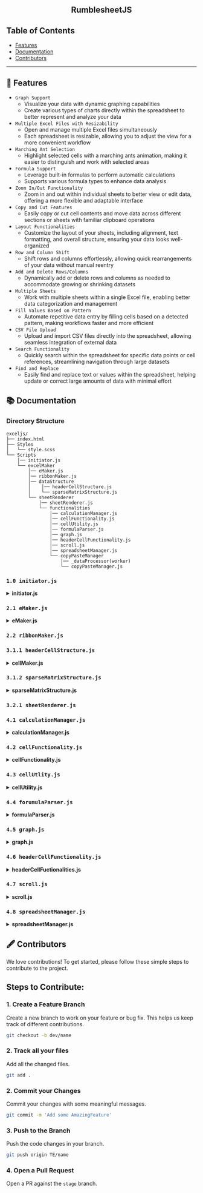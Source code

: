 <h2 align="center">
  RumblesheetJS<br/>
</h2>

## Table of Contents

- [Features](#-features)
- [Documentation](#-documentation)
- [Contributors](#-contributors)

<hr>

## 🚀 Features

- `Graph Support`
    -   Visualize your data with dynamic graphing capabilities
    -   Create various types of charts directly within the spreadsheet to better represent and analyze your data
- `Multiple Excel Files with Resizability`
    -   Open and manage multiple Excel files simultaneously
    -   Each spreadsheet is resizable, allowing you to adjust the view for a more convenient workflow
- `Marching Ant Selection`
    -   Highlight selected cells with a marching ants animation, making it easier to distinguish and work with selected areas
- `Formula Support`
    -   Leverage built-in formulas to perform automatic calculations
    -   Supports various formula types to enhance data analysis
- `Zoom In/Out Functionality`
    -   Zoom in and out within individual sheets to better view or edit data, offering a more flexible and adaptable interface
-   `Copy and Cut Features`
    -   Easily copy or cut cell contents and move data across different sections or sheets with familiar clipboard operations
-   `Layout Functionalities`
    -   Customize the layout of your sheets, including alignment, text formatting, and overall structure, ensuring your data looks well-organized
-   `Row and Column Shift`
    -   Shift rows and columns effortlessly, allowing quick rearrangements of your data without manual reentry
-   `Add and Delete Rows/Columns`
    -   Dynamically add or delete rows and columns as needed to accommodate growing or shrinking datasets
-   `Multiple Sheets`
    -   Work with multiple sheets within a single Excel file, enabling better data categorization and management
-   `Fill Values Based on Pattern`
    -   Automate repetitive data entry by filling cells based on a detected pattern, making workflows faster and more efficient
-   `CSV File Upload`
    -   Upload and import CSV files directly into the spreadsheet, allowing seamless integration of external data
-   `Search Functionality`
    -   Quickly search within the spreadsheet for specific data points or cell references, streamlining navigation through large datasets
-   `Find and Replace`
    -   Easily find and replace text or values within the spreadsheet, helping update or correct large amounts of data with minimal effort

## 📚 Documentation 

### Directory Structure
```
exceljs/
├── index.html
├── Styles
│   └── style.scss
└── Scripts
    │── initiator.js
    └── excelMaker
        │── eMaker.js
        │── ribbonMaker.js
        │── dataStructure
        │    │── headerCellStructure.js
        │    └── sparseMatrixStructure.js
        └── sheetRenderer
            │── sheetRenderer.js
            └── functionalities
                │── calculationManager.js
                │── cellFunctionality.js
                │── cellUtility.js
                │── formulaParser.js
                │── graph.js
                │── headerCellFunctionality.js
                │── scroll.js
                │── spreadsheetManager.js
                └── copyPasteManager
                    │── _dataProcessor(worker)
                    └── copyPasteManager.js

```

### `1.0 initiator.js`

<details> <summary><b>initiator.js</b></summary>

#### `class Excel` - Represents an Excel-like grid component


<table>
  <thead>
    <tr>
        <th>Properties</th>
        <th>Description
    </tr>  
  </thead>
  <tbody>
    <tr>
        <td>rowContainer</td>
        <td>The container element for the row</td>
    </tr>
    <tr>
        <td>row</td>
        <td>The current row number</td>
    </tr>
    <tr>
        <td>col</td>
        <td>The current column number</td>
    </tr>
    <tr>
        <td>Grid_maker</td>
        <td>The Grid_maker instance for managing the grid</td>
    </tr>
  </tbody>
</table>

<table>
  <thead>
    <tr>
        <th>Methods</th>
        <th>Description</th>
    </tr>  
  </thead>
  <tbody>
    <tr>
        <td>init()</td>
        <td>Initializes the Excel component by constructing it</td>
    </tr>
    <tr>
        <td>handleFileUpload()</td>
        <td>Handles file upload and sends it to the server for processing</td>
    </tr>
    <tr>
        <td>constructExcel()</td>
        <td>Constructs the individual Excel cell</td>
    </tr>
        <tr>
        <td>updateCurrExcel()</td>
        <td>Updates the current Excel instance with the new row, column, and sheet object</td>
    </tr>
  </tbody>
</table>

<hr>

#### `class Grid_maker` - Manages header cells (both horizontal and vertical) for a spreadsheet-like component


<table>
  <thead>
    <tr>
        <th>Properties</th>
        <th>Description
    </tr>  
  </thead>
  <tbody>
    <tr>
        <td>mainContainer</td>
        <td> The main container to hold the grid</td>
    </tr>
    <tr>
        <td>maxRow</td>
        <td>Maximum number of rows</td>
    </tr>
    <tr>
        <td>maxCol</td>
        <td>Maximum number of columns</td>
    </tr>
    <tr>
        <td>selectedDiv</td>
        <td></td>
    </tr>
        <tr>
        <td>currentRowCount</td>
        <td></td>
    </tr>
    <tr>    
        <td>rowArr</td>
        <td></td>
    </tr>
  </tbody>
</table>

<table>
  <thead>
    <tr>
        <th>Methods</th>
        <th>Description</th>
    </tr>  
  </thead>
  <tbody>
    <tr>
        <td>init()</td>
        <td>Initialize the grid maker and set up event listeners</td>
    </tr>
    <tr>
        <td>setupEventListeners()</td>
        <td>Set up the event listeners for various interactions in the grid</td>
    </tr>
    <tr>
        <td>handleClick()</td>
        <td>Handle click events to update the selected cell</td>
    </tr>
        <tr>
        <td>deleteExcel()</td>
        <td>Delete a specific Excel cell by row and column number</td>
    </tr>
    <tr>
        <td>deleteRow()</td>
        <td>Delete a specific row</td>
    </tr>
    <tr>
        <td>handleFileUpload()</td>
        <td>Handle the file upload event and send data to the server</td>
    </tr>
    <tr>
        <td>updateCurrExcel()</td>
        <td>Update the current active Excel cell</td>
    </tr>
    <tr>
        <td>addNewRow()</td>
        <td>Add a new row to the grid</td>
    </tr>
    <tr>
        <td>addNewCol()</td>
        <td>Add resize handles to rows and columns</td>
    </tr>
    <tr>
        <td>addResizeHandles()</td>
        <td>Gets the visible vertical header cells based on the scroll position</td>
    </tr>
    <tr>
        <td>handleResize()</td>
        <td>Handle the resize action for rows and columns</td>
    </tr>

  </tbody>
</table>

<hr>
</details>



### `2.1 eMaker.js`

<details> <summary><b>eMaker.js</b></summary>

#### `class Sheet` - Represents a spreadsheet sheet

<table open>
  <thead>
  <tr>
    <th>Properties</th>
    <th>Description
  </tr>  
  </thead>
  <tbody>

  <tr>
    <td>name</td>
    <td>The name of the sheet</td>
  </tr>
  <tr>
    <td>row</td>
    <td>The row index of the sheet</td>
  </tr>
  <tr>
    <td>col</td>
    <td>The column index of the sheet</td>
  </tr>
  <tr>
    <td>index</td>
    <td>The index of the sheet</td>
  </tr>
  </tbody>
</table>

<table open>
  <thead>
  <tr>
    <th>Methods</th>
    <th>Description</th>
  </tr>  
  </thead>
  <tbody>

  <tr>
    <td>createElements()</td>
    <td>Creates the DOM elements for the sheet</td>
  </tr>
  <tr>
    <td>createTopSection()</td>
    <td>Creates the top section of the sheet</td>
  </tr>
  <tr>
    <td>createMiddleSection()</td>
    <td>Creates the middle section of the sheet</td>
  </tr>
  <tr>
    <td>createScrollbar()</td>
    <td>Creates a scrollbar element</td>
  </tr>
  </tbody>
</table>

#### `class EMaker` - Represents a manager for an Excel-like sheet interface


<table>
  <thead>
    <tr>
        <th>Properties</th>
        <th>Description
    </tr>  
  </thead>
  <tbody>
    <tr>
        <td>row</td>
        <td></td>
    </tr>
    <tr>
        <td>col</td>
        <td></td>
    </tr>
    <tr>
        <td>excel</td>
        <td></td>
    </tr>
    <tr>
        <td>sheets</td>
        <td></td>
    </tr>
        <tr>
        <td>Excel</td>
        <td></td>
    </tr>
    <tr>    
        <td>activeSheetIndex</td>
        <td></td>
    </tr>
    <tr>    
        <td>activeSheetIndex</td>
        <td></td>
    </tr>
  </tbody>
</table>

<table>
  <thead>
    <tr>
        <th>Methods</th>
        <th>Description</th>
    </tr>  
  </thead>
  <tbody>
    <tr>
        <td>handleEvents()</td>
        <td>Sets up event listeners</td>
    </tr>
    <tr>
        <td>handleMouseDown()</td>
        <td>Handles the mouse down event</td>
    </tr>
    <tr>
        <td>createExcel()</td>
        <td>Creates the Excel interface</td>
    </tr>
        <tr>
        <td>updateContentArea()</td>
        <td>Updates the content area to display the active sheet</td>
    </tr>
    <tr>
        <td>createSheetBar()</td>
        <td>Creates the sheet bar with tabs and controls</td>
    </tr>
    <tr>
        <td>updateSheetTabs()</td>
        <td>Updates the sheet tabs in the sheet bar</td>
    </tr>
    <tr>
        <td>addSheet()</td>
        <td>Adds a new sheet to the Excel interface</td>
    </tr>
    <tr>
        <td>switchSheet()</td>
        <td>Switches to a different sheet</td>
    </tr>
    <tr>
        <td>removeSheet()</td>
        <td>Removes a sheet from the Excel interface</td>
    </tr>
  </tbody>
</table>

</details>

### `2.2 ribbonMaker.js`


### `3.1.1 headerCellStructure.js`

<details> <summary><b>cellMaker.js</b></summary>

#### `class HeaderCell` - Represents a single header cell in the spreadsheet

<table>
  <thead>
    <tr>
        <th>Properties</th>
        <th>Description
    </tr>  
  </thead>
  <tbody>
    <tr>
        <td>x</td>
        <td>X position of the cell</td>
    </tr>
    <tr>
        <td>y</td>
        <td>Y position of the cell</td>
    </tr>
    <tr>
        <td>width</td>
        <td>Width of the cell</td>
    </tr>
    <tr>
        <td>height</td>
        <td>Height of the cell</td>
    </tr>
        <tr>
        <td>value</td>
        <td>The display value of the cell (column letter or row number)</td>
    </tr>
    <tr>
        <td>row</td>
        <td>Row number of the cell</td>
    </tr>
    <tr>
        <td>col</td>
        <td>Column number of the cell</td>
    </tr>
    <tr>
        <td>isfetched</td>
        <td>Indicates whether the cell's data has been fetched</td>
    </tr>
  </tbody>
</table>


<hr>

#### `class HeaderCellManager` - Manages header cells (both horizontal and vertical) for a spreadsheet-like component


<table>
  <thead>
    <tr>
        <th>Properties</th>
        <th>Description
    </tr>  
  </thead>
  <tbody>
    <tr>
        <td>sheet</td>
        <td></td>
    </tr>
    <tr>
        <td>minCellSize</td>
        <td></td>
    </tr>
    <tr>
        <td>baseCellWidth</td>
        <td></td>
    </tr>
    <tr>
        <td>baseCellHeight</td>
        <td></td>
    </tr>
        <tr>
        <td>scale</td>
        <td></td>
    </tr>
    <tr>    
        <td>visibleWidth</td>
        <td></td>
    </tr>
    <tr>    
        <td>visibleHeight</td>
        <td></td>
    </tr>
    <tr>
        <td>horizontalHeaderCells</td>
        <td></td>
    </tr>
    <tr>
        <td>verticalHeaderCells</td>
        <td></td>
    </tr>
        <tr>
        <td>customHorizontalSizes</td>
        <td></td>
    </tr>
    <tr>    
        <td>customVerticalSizes</td>
        <td></td>
    </tr>

  </tbody>
</table>

<table>
  <thead>
    <tr>
        <th>Methods</th>
        <th>Description</th>
    </tr>  
  </thead>
  <tbody>
    <tr>
        <td>update()</td>
        <td>Updates the header cells based on the new visible dimensions and scale</td>
    </tr>
    <tr>
        <td>resizeAllCells()</td>
        <td>Resizes all cells based on the scale change</td>
    </tr>
    <tr>
        <td>updateCells()</td>
        <td>Updates the header cells' positions and dimensions</td>
    </tr>
        <tr>
        <td>_updateHeaderCells()</td>
        <td>Updates either horizontal or vertical header cells</td>
    </tr>
    <tr>
        <td>numberToColumnName()</td>
        <td>Converts a number to a column name (e.g., 1 -> A, 27 -> AA)</td>
    </tr>
    <tr>
        <td>setCustomCellSize()</td>
        <td>Sets a custom size for a cell in either the horizontal or vertical header</td>
    </tr>
    <tr>
        <td>updateCellPositions()</td>
        <td>Updates the positions of all cells in either horizontal or vertical headers</td>
    </tr>
    <tr>
        <td>findStartingIndex()</td>
        <td>Finds the starting index of the visible cells based on the scroll position</td>
    </tr>
    <tr>
        <td>getHorizontalHeaderCells()</td>
        <td>Gets the visible horizontal header cells based on the scroll position</td>
    </tr>
    <tr>
        <td>getVerticalHeaderCells()</td>
        <td>Gets the visible vertical header cells based on the scroll position</td>
    </tr>
    <tr>
        <td>_getVisibleHeaderCells()</td>
        <td>Gets visible header cells (horizontal or vertical) based on scroll position</td>
    </tr>
    <tr>
        <td>getTotalWidth()</td>
        <td>Gets the total width of all horizontal header cells</td>
    </tr>
    <tr>
        <td>getTotalHeight()</td>
        <td>Gets the total height of all vertical header cells</td>
    </tr>
    <tr>
        <td>getCellSize()</td>
        <td>Gets the size of a header cell</td>
    </tr>
  </tbody>
</table>

<hr>

</details>


### `3.1.2 sparseMatrixStructure.js`

<details> <summary><b>sparseMatrixStructure.js</b></summary>

#### `class Node` - Represents a single node in a sparse matrix

<table>
  <thead>
    <tr>
        <th>Properties</th>
        <th>Description
    </tr>  
  </thead>
  <tbody>
    <tr>
        <td>rowValue</td>
        <td>The row index of the node</td>
    </tr>
    <tr>
        <td>colValue</td>
        <td>The column index of the node</td>
    </tr>
    <tr>
        <td>value</td>
        <td>The value stored in the node</td>
    </tr>
    <tr>
        <td>nextRow</td>
        <td>Reference to the next node in the row</td>
    </tr>
        <tr>
        <td>nextCol</td>
        <td>Reference to the next node in the column</td>
    </tr>
    <tr>
        <td>prevRow</td>
        <td>Reference to the previous node in the row</td>
    </tr>
    <tr>
        <td>prevCol</td>
        <td>Reference to the previous node in the column</td>
    </tr>
    <tr>
        <td>textAlign</td>
        <td></td>
    </tr>
    <tr>
        <td>textBaseline</td>
        <td></td>
    </tr>
    <tr>
        <td>fontSize</td>
        <td></td>
    </tr>
    <tr>
        <td>fontFamily</td>
        <td></td>
    </tr>
    <tr>
        <td>color</td>
        <td></td>
    </tr>
  </tbody>
</table>

<hr>

#### `class SparseMatrix` - SparseMatrix class that represents a sparse matrix using linked lists for efficient storage and manipulation

<table>
  <thead>
    <tr>
        <th>Properties</th>
        <th>Description
    </tr>  
  </thead>
  <tbody>
    <tr>
        <td>rowHeaders</td>
        <td>Stores the head of each row's linked list</td>
    </tr>
    <tr>
        <td>colHeaders</td>
        <td>Stores the head of each column's linked list</td>
    </tr>
  </tbody>
</table>

<table>
  <thead>
    <tr>
        <th>Methods</th>
        <th>Description
    </tr>  
  </thead>
  <tbody>
    <tr>
        <td>_cellExists()</td>
        <td>Checks if a cell exists at the specified row and column</td>
    </tr>
    <tr>
        <td>_shiftRow()</td>
        <td>Shifts all nodes in a row to a new row index</td>
    </tr>
    <tr>
        <td>_shiftColumn()</td>
        <td>Shifts all nodes in a column to a new column index</td>
    </tr>
    <tr>
        <td>_insertNodeInRow()</td>
        <td>Inserts a new node into the correct position in a row's linked list</td>
    </tr>
        <tr>
        <td>_insertNodeInColumn()</td>
        <td>Inserts a new node into the correct position in a column's linked list</td>
    </tr>
    <tr>
        <td>_shiftCellsRight()</td>
        <td>Shifts all cells to the right starting from the specified row and column</td>
    </tr>
    <tr>
        <td>_shiftCellsDown()</td>
        <td>Shifts all cells down starting from the specified row and column</td>
    </tr>
    <tr>
        <td>addRowInBetween()</td>
        <td>Adds a new row in between existing rows by shifting rows down</td>
    </tr>
    <tr>
        <td>addColumnInBetween()</td>
        <td>Adds a new column in between existing columns by shifting columns to the right</td>
    </tr>
    <tr>
        <td>deleteRow()</td>
        <td>Deletes a row and shifts remaining rows up</td>
    </tr>
    <tr>
        <td>deleteColumn()</td>
        <td>Deletes a column and shifts remaining columns left</td>
    </tr>
    <tr>
        <td>_removeNodeFromRow()</td>
        <td>Removes a node from a specific row</td>
    </tr>
    <tr>
        <td>_removeNodeFromColumn()</td>
        <td>Removes a node from a specific column</td>
    </tr>
    <tr>
        <td>createCell()</td>
        <td>Creates a new cell at the specified row and column</td>
    </tr>
    <tr>
        <td>insertCellShiftRight()</td>
        <td>Inserts a cell with the specified value and shifts cells to the right</td>
    </tr>
    <tr>
        <td>insertCellShiftDown()</td>
        <td>Inserts a cell with the specified value and shifts cells down</td>
    </tr>
        <tr>
        <td>getCellvalue()</td>
        <td>Gets the value of a cell at the specified row and column</td>
    </tr>
    <tr>
        <td>getCell()</td>
        <td>Gets the node representing a cell at the specified row and column</td>
    </tr>
    <tr>
        <td>setCell()</td>
        <td>Sets the value of a cell. If the cell doesn't exist, it creates it</td>
    </tr>
    <tr>
        <td>_updateCellValue()</td>
        <td>Updates the value of an existing cell</td>
    </tr>
    <tr>
        <td>printMatrixByRow()</td>
        <td>Prints the sparse matrix row by row</td>
    </tr>
    <tr>
        <td>printMatrixByColumn()</td>
        <td>Prints the sparse matrix column by column</td>
    </tr>
  </tbody>
</table>

</details>

### `3.2.1 sheetRenderer.js`

### `4.1 calculationManager.js`

<details> <summary><b>calculationManager.js</b></summary>

#### `class CalculationManager` - Manages calculations such as sum and average for a set of selected cells in a spreadsheet

<table>
  <thead>
    <tr>
        <th>Properties</th>
        <th>Description
    </tr>  
  </thead>
  <tbody>
    <tr>
        <td>cellFunctionality</td>
        <td>An object containing spreadsheet functionality like renderer and selected cells</td>
    </tr>
    <tr>
        <td>cellUtility</td>
        <td></td>
    </tr>
  </tbody>
</table>

<table>
  <thead>
    <tr>
        <th>Methods</th>
        <th>Description
    </tr>  
  </thead>
  <tbody>
    <tr>
        <td>setupEventListeners()</td>
        <td>Sets up event listeners for sum and average calculation buttons</td>
    </tr>
    <tr>
        <td>calculateSum()</td>
        <td>Calculates the sum of the values in the given cells, grouped by row and column</td>
    </tr>
    <tr>
        <td>calculateAverage()</td>
        <td>Calculates the average of the values in the given cells, grouped by row and column</td>
    </tr>
    <tr>
        <td>drawTextOnCanvas()</td>
        <td>Draws text on the canvas at the specified coordinates</td>
    </tr>
        <tr>
        <td>showSum()</td>
        <td>Displays the sum of the selected cells on the spreadsheet canvas</td>
    </tr>
    <tr>
        <td>showAverage()</td>
        <td>Displays the average of the selected cells on the spreadsheet canvas</td>
    </tr>
  </tbody>
</table>

</details>


### `4.2 cellFunctionality.js`

<details> <summary><b>cellFunctionality.js</b></summary>

#### `class CellFunctionality` - Class responsible for managing cell interactions and functionality in the spreadsheet

<table>
  <thead>
    <tr>
        <th>Properties</th>
        <th>Description
    </tr>  
  </thead>
  <tbody>
    <tr>
        <td>sheetRenderer</td>
        <td>The renderer responsible for rendering the spreadsheet</td>
    </tr>
    <tr>
        <td>selectedCells</td>
        <td>Array to store selected cells</td>
    </tr>
    <tr>
        <td>isDragging</td>
        <td>Track if the user is dragging</td>
    </tr>
    <tr>
        <td>isScrolling</td>
        <td>Track if scrolling is in progress</td>
    </tr>
    <tr>
        <td>startPoint</td>
        <td>Starting point for drag selection</td>
    </tr>
    <tr>
        <td>marchingAntsActive</td>
        <td></td>
    </tr>
    <tr>
        <td>dashOffset</td>
        <td></td>
    </tr>
    <tr>
        <td>animationFrameId</td>
        <td></td>
    </tr>
    <tr>
        <td>spreadsheetManager</td>
        <td>Instantiate spreadsheetManager</td>
    </tr>
    <tr>
        <td>cellUtility</td>
        <td>Instantiate cellUtility</td>
    </tr>
    <tr>
        <td>copyPasteManager</td>
        <td>Instantiate copyPasteManager</td>
    </tr>
    <tr>
        <td>calculationManager</td>
        <td>Instantiate calculationManager</td>
    </tr>
  </tbody>
</table>

<table>
  <thead>
    <tr>
        <th>Methods</th>
        <th>Description
    </tr>  
  </thead>
  <tbody>
    <tr>
        <td>setupEventListeners()</td>
        <td>Set up event listeners for user interactions with the spreadsheet</td>
    </tr>
    <tr>
        <td>handlePointerDown()</td>
        <td>Handle the pointer down event for cell selection and drag initiation</td>
    </tr>
    <tr>
        <td>handlePointerMove()</td>
        <td>Handle pointer movement during drag operation</td>
    </tr>
    <tr>
        <td>handlePointerUp()</td>
        <td>Handle the pointer up event when the drag operation ends</td>
    </tr>
        <tr>
        <td>handleKeyDown()</td>
        <td>Handle keyboard shortcuts for cut and deselection</td>
    </tr>
    <tr>
        <td>deselectCurrentCells()</td>
        <td>Deselect the currently selected cells and hide the input element</td>
    </tr>
    <tr>
        <td>handleCellClick()</td>
        <td>Handle a cell click event to select or deselect a cell</td>
    </tr>
    <tr>
        <td>updateSelectedCells()</td>
        <td>Update the selected cells during a drag selection</td>
    </tr>
        <tr>
        <td>handleKeyDown()</td>
        <td>Handle keyboard shortcuts for cut and deselection</td>
    </tr>
    <tr>
        <td>isCellInRect()</td>
        <td></td>
    </tr>
    <tr>
        <td>handleScrolling()</td>
        <td>Handle scrolling when the pointer is near the edges of the canvas</td>
    </tr>
    <tr>
        <td>updateInputElement()</td>
        <td>Update the input element for the currently selected cell</td>
    </tr>
        <tr>
        <td>deselectCurrentCells()</td>
        <td>Handle keyboard shortcuts for cut and deselection</td>
    </tr>
    <tr>
        <td>hideInputElement()</td>
        <td>Hide the input element on the spreadsheet</td>
    </tr>
    <tr>
        <td>startMarchingAnts()</td>
        <td>Start the marching ants animation around the selected cells</td>
    </tr>
    <tr>
        <td>stopMarchingAnts()</td>
        <td>Stop the marching ants animation</td>
    </tr>
    <tr>
        <td>animateMarchingAnts()</td>
        <td>Animate the marching ants effect</td>
    </tr>
    <tr>
        <td>drawMarchingAnts()</td>
        <td></td>
    </tr>
    <tr>
        <td>drawHighlight()</td>
        <td>Draw a highlight or border around the selected cells</td>
    </tr>
    <tr>
        <td>drawRectangleOnHeaderCanvas()</td>
        <td></td>
    </tr>
    <tr>
        <td>drawLine()</td>
        <td>Animate the marching ants effect</td>
    </tr>
    <tr>
        <td>selectCell()</td>
        <td></td>
    </tr>
    <tr>
        <td>removeEventListeners()</td>
        <td>Remove event listeners to prevent memory leaks</td>
    </tr>
  </tbody>
</table>

</details>


### `4.3 cellUtlity.js`

<details> <summary><b>cellUtility.js</b></summary>

#### `class CellUtility` - Utility class for handling cell operations in a spreadsheet

<table>
  <thead>
    <tr>
        <th>Properties</th>
        <th>Description
    </tr>  
  </thead>
  <tbody>
    <tr>
        <td>sheetRenderer</td>
        <td>The renderer responsible for rendering the spreadsheet</td>
    </tr>
    <tr>
        <td>spreadsheetManager</td>
        <td>The manager for spreadsheet data</td>
    </tr>
  </tbody>
</table>

<table>
  <thead>
    <tr>
        <th>Methods</th>
        <th>Description
    </tr>  
  </thead>
  <tbody>
    <tr>
        <td>getCellFromCoordinates()</td>
        <td>Get the cell corresponding to the given x and y coordinates</td>
    </tr>
    <tr>
        <td>getCanvasCoordinates()</td>
        <td>Get the canvas coordinates from the mouse event</td>
    </tr>
    <tr>
        <td>letterToNumber()</td>
        <td>Convert a column letter to a column number</td>
    </tr>
    <tr>
        <td>getCellsFromRect()</td>
        <td>Get all cells within a rectangular area defined by two points</td>
    </tr>
        <tr>
        <td>binarySearch()</td>
        <td>Perform a binary search on the cells array</td>
    </tr>
  </tbody>
</table>

</details>


### `4.4 forumulaParser.js`

<details> <summary><b>formulaParser.js</b></summary>

#### `class FormulaParser` - Class to parse and evaluate spreadsheet formulas

<table>
  <thead>
    <tr>
        <th>Properties</th>
        <th>Description
    </tr>  
  </thead>
  <tbody>
    <tr>
        <td>matrix</td>
        <td>Reference to the SparseMatrix containing spreadsheet data</td>
    </tr>
  </tbody>
</table>

<table>
  <thead>
    <tr>
        <th>Methods</th>
        <th>Description
    </tr>  
  </thead>
  <tbody>
    <tr>
        <td>evaluateFormula()</td>
        <td>Parse and evaluate the formula</td>
    </tr>
    <tr>
        <td>getCellPosition()</td>
        <td>Convert a cell reference (e.g., A1) into row and column indices</td>
    </tr>
    <tr>
        <td>extractRange()</td>
        <td>Utility function to extract the range from a formula (e.g., "A1:B4" from "SUM(A1:B4)")</td>
    </tr>
    <tr>
        <td>getRangePosition()</td>
        <td>Extract the start and end positions from a range (e.g., A1:B4)</td>
    </tr>
    <tr>
        <td>handleSum()</td>
        <td>Handle SUM function by calculating the sum of values in a range</td>
    </tr>
    <tr>
        <td>handleMin()</td>
        <td>Handle MIN function by finding the minimum value in a range</td>
    </tr>
    <tr>
        <td>handleMax()</td>
        <td>Handle MAX function by finding the maximum value in a range</td>
    </tr>
    <tr>
        <td>handleAverage()</td>
        <td>Handle AVERAGE function by calculating the average of values in a range</td>
    </tr>
  </tbody>
</table>

</details>


### `4.5 graph.js`

<details> <summary><b>graph.js</b></summary>

#### `class Graph` - Class responsible for generating and managing graphs based on selected cells in a spreadsheet

<table>
  <thead>
    <tr>
        <th>Properties</th>
        <th>Description
    </tr>  
  </thead>
  <tbody>
    <tr>
        <td>sheetRenderer</td>
        <td>Reference to the sheet renderer, containing canvas and cell functionality</td>
    </tr>
  </tbody>
</table>

<table>
  <thead>
    <tr>
        <th>Methods</th>
        <th>Description
    </tr>  
  </thead>
  <tbody>
    <tr>
        <td>init()</td>
        <td>Initialize event listeners for graph buttons and handle user interactions</td>
    </tr>
    <tr>
        <td>handleEvents()</td>
        <td>Handles the events related to dragging and mouse interactions for the graph window</td>
    </tr>
    <tr>
        <td>print()</td>
        <td>Collects and organizes selected cells from the spreadsheet for graphing</td>
    </tr>
    <tr>
        <td>getGraphValue()</td>
        <td>Generates the values and labels required to plot the graph based on selected cells</td>
    </tr>
    <tr>
        <td>isHorizantalSizeBigger()</td>
        <td>Determines whether the horizontal size (number of columns) is larger than the vertical size (number of rows)</td>
    </tr>
    <tr>
        <td>destroyGraph()</td>
        <td>Destroys the current graph if it exists</td>
    </tr>
    <tr>
        <td>drawBarGraph()</td>
        <td>Draws a bar graph based on the selected cell data</td>
    </tr>
    <tr>
        <td>drawLineGraph()</td>
        <td>Draws a line graph based on the selected cell data</td>
    </tr>
    <tr>
        <td>drawPieGraph()</td>
        <td>Draws a pie chart based on the selected cell data</td>
    </tr>
        <tr>
        <td>dragChart()</td>
        <td>Handles dragging of the graph window</td>
    </tr>
  </tbody>
</table>

</details>


### `4.6 headerCellFunctionality.js`

<details> <summary><b>headerCellFuctionalities.js</b></summary>

#### `class HeaderCellFunctionality` - Handles the functionality of header cells, such as resizing, selecting, and context menu actions

<table>
  <thead>
    <tr>
        <th>Properties</th>
        <th>Description
    </tr>  
  </thead>
  <tbody>
    <tr>
        <td>sheetRenderer</td>
        <td>Reference to the sheet renderer, containing canvas and cell functionality</td>
    </tr>
        <tr>
        <td>cellFunctionality</td>
        <td></td>
    </tr>
    <tr>
        <td>resizeThreshold</td>
        <td>pixels from the edge to trigger resize</td>
    </tr>
    <tr>
        <td>isResizing</td>
        <td></td>
    </tr>
    <tr>
        <td>resizeStart</td>
        <td></td>
    </tr>
    <tr>
        <td>resizeType</td>
        <td>'row' or 'column'</td>
    </tr>
    <tr>
        <td>resizeIndex</td>
        <td></td>
    </tr>
    <tr>
        <td>currentResizePosition</td>
        <td></td>
    </tr>
    <tr>
        <td>isheaderSelection</td>
        <td></td>
    </tr>
    <tr>
        <td>isSelecting</td>
        <td>Track if user is selecting</td>
    </tr>
    <tr>
        <td>selectedRowIndex</td>
        <td>Single selected row</td>
    </tr>
    <tr>
        <td>selectedColIndex</td>
        <td>Single selected column</td>
    </tr>
    <tr>
        <td>selectedCellsRange</td>
        <td>Range selection for drag</td>
    </tr>
    <tr>
        <td>isDraggingForSelection</td>
        <td>Track drag for multi-selection</td>
    </tr>

  </tbody>
</table>

<table>
  <thead>
    <tr>
        <th>Methods</th>
        <th>Description
    </tr>  
  </thead>
  <tbody>
    <tr>
        <td>setupEventListeners()</td>
        <td>Sets up the event listeners for canvas and window interactions</td>
    </tr>
    <tr>
        <td>handleRightClick()</td>
        <td>Handles right-click context menu actions for adding or deleting rows/columns</td>
    </tr>
    <tr>
        <td>handleContextMenuAction()</td>
        <td>Performs the action based on the selected context menu option</td>
    </tr>
    <tr>
        <td>handleHeaderSelection()</td>
        <td>Handles the header selection based on user clicks or drags</td>
    </tr>
    <tr>
        <td>handleDragForSelection()</td>
        <td>Handles mouse movement for drag-based header selection</td>
    </tr>
    <tr>
        <td>handleMouseUp()</td>
        <td>Handles mouse-up events, ending resizing or dragging operations</td>
    </tr>
    <tr>
        <td>drawHeaderSelection()</td>
        <td>Draws the header selection and clears previously selected cells</td>
    </tr>
    <tr>
        <td>redrawHeaders()</td>
        <td>Redraws the headers for both horizontal and vertical axes</td>
    </tr>
    <tr>
        <td>highlightRange()</td>
        <td>Highlights the selected range of header cells in either the horizontal or vertical direction</td>
    </tr>
        <tr>
        <td>getfullClickedHeaderCell()</td>
        <td>Retrieves the full clicked header cell based on the provided position</td>
    </tr>
    <tr>
        <td>getClickedHeaderCell()</td>
        <td>Returns the index of the clicked header cell based on position</td>
    </tr>
    <tr>
        <td>getResizeEdge()</td>
        <td>Determines whether the mouse is near the edge of a header cell for resizing</td>
    </tr>
        <tr>
        <td>handleDragForShifting()</td>
        <td>Handles the dragging of rows or columns for shifting</td>
    </tr>
    <tr>
        <td>handleMouseMove()</td>
        <td>Handles mouse movement to update the cursor for resizing or dragging</td>
    </tr>
    <tr>
        <td>handleMouseDown()</td>
        <td>Handles mouse down event on header cells to initiate dragging, resizing, or selection</td>
    </tr>
        <tr>
        <td>handleDrag()</td>
        <td>Handles dragging action during resize or selection</td>
    </tr>
    <tr>
        <td>applyResize()</td>
        <td>Applies the resize changes after the user has finished resizing a header cell</td>
    </tr>
        <tr>
        <td>removeEventListeners()</td>
        <td>Removes event listeners from the canvas and document to prevent memory leaks</td>
    </tr>
  </tbody>
</table>

</details>


### `4.7 scroll.js`

<details> <summary><b>scroll.js</b></summary>

#### `class Scroll` - The Scroll class handles scrolling functionality within a spreadsheet

<table>
  <thead>
    <tr>
        <th>Properties</th>
        <th>Description
    </tr>  
  </thead>
  <tbody>
    <tr>
        <td>sheetRenderer</td>
        <td>Reference to the sheet renderer, containing canvas and cell functionality</td>
    </tr>
        <tr>
        <td>scrollX</td>
        <td></td>
    </tr>
    <tr>
        <td>scrollY</td>
        <td></td>
    </tr>
    <tr>
        <td>maxScrollX</td>
        <td></td>
    </tr>
    <tr>
        <td>maxScrollY</td>
        <td></td>
    </tr>
    <tr>
        <td>isDragging</td>
        <td>'row' or 'column'</td>
    </tr>
    <tr>
        <td>isScrollbarDragging</td>
        <td></td>
    </tr>
    <tr>
        <td>lastMouseX</td>
        <td></td>
    </tr>
    <tr>
        <td>lastMouseY</td>
        <td></td>
    </tr>

  </tbody>
</table>

<table>
  <thead>
    <tr>
        <th>Methods</th>
        <th>Description
    </tr>  
  </thead>
  <tbody>
    <tr>
        <td>setupEventListeners()</td>
        <td>Sets up event listeners for scrolling and resizing actions</td>
    </tr>
    <tr>
        <td>handleScrollBarMouseDown()</td>
        <td>Handles the mousedown event on scroll bars to initiate dragging</td>
    </tr>
    <tr>
        <td>handleMouseMove()</td>
        <td>Handles the mousemove event to perform scrolling or scroll bar dragging</td>
    </tr>
    <tr>
        <td>handleMouseUp()</td>
        <td>Handles the mouseup event to end dragging actions</td>
    </tr>
    <tr>
        <td>handleWheel()</td>
        <td>Handles the wheel event for zooming or scrolling</td>
    </tr>
    <tr>
        <td>handleMouseDown()</td>
        <td>Handles the mousedown event to initiate dragging</td>
    </tr>
    <tr>
        <td>updateMaxScroll()</td>
        <td>Updates the maximum scroll values based on content and viewport dimensions</td>
    </tr>
    <tr>
        <td>updateScrollBars()</td>
        <td>Updates the appearance of scroll bars based on current scroll position</td>
    </tr>
    <tr>
        <td>scroll()</td>
        <td>Scrolls the content by the given delta values</td>
    </tr>
    <tr>
        <td>checkScrollPosition()</td>
        <td>Checks if the scroll position has reached a threshold to expand content</td>
    </tr>
    <tr>
        <td>expandContent()</td>
        <td>Expands content based on the scroll direction and updates scroll bars</td>
    </tr>
    <tr>
        <td>getScroll()</td>
        <td>Gets the current scroll position</td>
    </tr>
    <tr>
        <td>destroy()</td>
        <td>Cleans up resources and removes event listener</td>
    </tr>
    <tr>
        <td>handleMouseDown()</td>
        <td>Handles mouse down event on header cells to initiate dragging, resizing, or selection</td>
    </tr>
        <tr>
        <td>handleDrag()</td>
        <td>Handles dragging action during resize or selection</td>
    </tr>
    <tr>
        <td>applyResize()</td>
        <td>
    </tr>
  </tbody>
</table>

</details>

### `4.8 spreadsheetManager.js`

<details> <summary><b>spreadsheetManager.js</b></summary>

#### `class SpreadsheetManager` - Manages spreadsheet operations such as handling cell input, updating the sparse matrix, and evaluating formulas within a grid

<table>
  <thead>
    <tr>
        <th>Properties</th>
        <th>Description
    </tr>  
  </thead>
  <tbody>
    <tr>
        <td>cellFunctionality</td>
        <td>Object containing the cell functionality including sheet renderer and selected cell</td>
    </tr>
        <tr>
        <td>sheetRenderer</td>
        <td></td>
    </tr>
    <tr>
        <td>sparseMatrix</td>
        <td></td>
    </tr>
    <tr>
        <td>FormulaParser</td>
        <td></td>
    </tr>

  </tbody>
</table>

<table>
  <thead>
    <tr>
        <th>Methods</th>
        <th>Description
    </tr>  
  </thead>
  <tbody>
    <tr>
        <td>setupInputEventListener()</td>
        <td>Sets up event listeners for the input element related to cell changes</td>
    </tr>
    <tr>
        <td>handleInputChange()</td>
        <td>Handles changes in the input value and updates the sparse matrix</td>
    </tr>
    <tr>
        <td>handleKeyDown()</td>
        <td>Handles the keydown event, allowing the Enter key to finalize cell editing</td>
    </tr>
    <tr>
        <td>handleInputBlur()</td>
        <td>Handles when the input loses focus (blur event) and finalizes the cell value</td>
    </tr>
    <tr>
        <td>updateCellValue()</td>
        <td>Updates the value of the selected cell in the sparse matrix</td>
    </tr>
    <tr>
        <td>getValue()</td>
        <td>Retrieves the value of a cell and evaluates any formulas</td>
    </tr>
    <tr>
        <td>getCell()</td>
        <td>Retrieves the raw cell data from the sparse matrix</td>
    </tr>
    <tr>
        <td>letterToNumber()</td>
        <td>Converts a column letter (e.g., 'A', 'B', 'AA') to a corresponding number</td>
    </tr>
    
  </tbody>
</table>

</details>

## 🖋 Contributors

We love contributions! To get started, please follow these simple steps to contribute to the project.

## Steps to Contribute:

### 1. **Create a Feature Branch**
Create a new branch to work on your feature or bug fix. This helps us keep track of different contributions.

```bash
git checkout -b dev/name
```

### 2. **Track all your files**
Add all the changed files.

```bash
git add .
```

### 2. **Commit your Changes**
Commit your changes with some meaningful messages.

```bash
git commit -m 'Add some AmazingFeature'
```

### 3. **Push to the Branch** 
Push the code changes in your branch.

```bash
git push origin TE/name
```

### 4. **Open a Pull Request**
Open a PR against the ```stage``` branch.